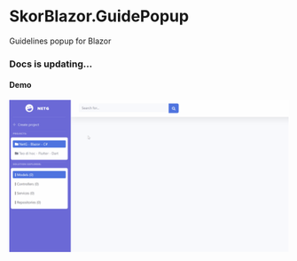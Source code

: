 # SkorBlazor.GuidePopup
Guidelines popup for Blazor
### Docs is updating...
#### Demo
![Demo](Demo.gif)